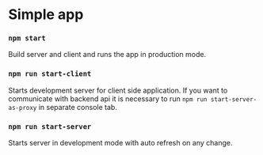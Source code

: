 # Simple app

### `npm start`

Build server and client and runs the app in production mode.

### `npm run start-client`

Starts development server for client side application. If you want to communicate with backend api it is necessary to run `npm run start-server-as-proxy` in separate console tab.

### `npm run start-server`

Starts server in development mode with auto refresh on any change.